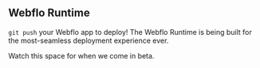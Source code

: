 ## Webflo Runtime

`git push` your Webflo app to deploy! The Webflo Runtime is being built for the most-seamless deployment experience ever.

Watch this space for when we come in beta.
